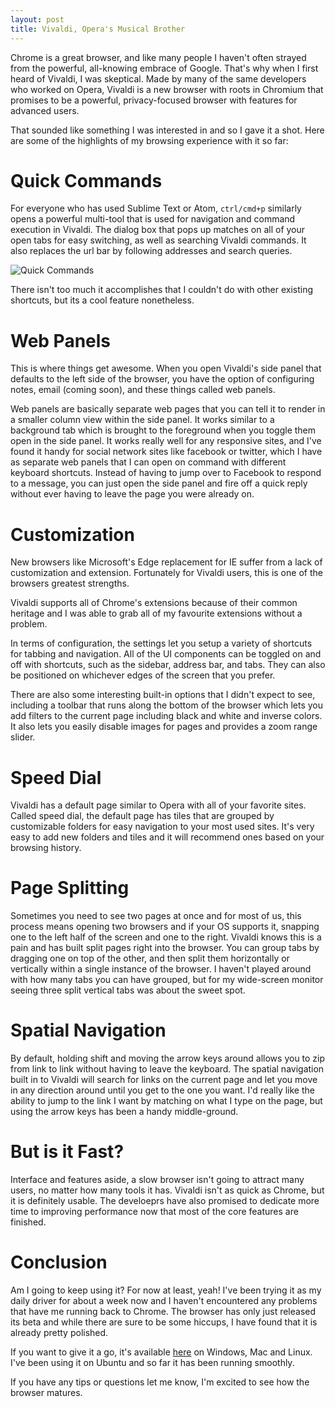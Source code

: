```yaml
---
layout: post
title: Vivaldi, Opera's Musical Brother
---
```


Chrome is a great browser, and like many people I haven't often strayed from the powerful, all-knowing embrace of Google. That's why when I first heard of Vivaldi, I was skeptical. Made by many of the same developers who worked on Opera, Vivaldi is a new browser with roots in Chromium that promises to be a powerful, privacy-focused browser with features for advanced users.

That sounded like something I was interested in and so I gave it a shot. Here are some of the highlights of my browsing experience with it so far: 


# Quick Commands

For everyone who has used Sublime Text or Atom, `ctrl/cmd+p` similarly opens a powerful multi-tool that is used for navigation and command execution in Vivaldi. The dialog box that pops up matches on all of your open tabs for easy switching, as well as searching Vivaldi commands. It also replaces the url bar by following addresses and search queries.

![Quick Commands](https://vivaldi.com/assets/qc_animation.gif)

There isn't too much it accomplishes that I couldn't do with other existing shortcuts, but its a cool feature nonetheless.

# Web Panels

This is where things get awesome. When you open Vivaldi's side panel that defaults to the left side of the browser, you have the option of configuring notes, email (coming soon), and these things called web panels.

Web panels are basically separate web pages that you can tell it to render in a smaller column view within the side panel. It works similar to a background tab which is brought to the foreground when you toggle them open in the side panel. It works really well for any responsive sites, and I've found it handy for social network sites like facebook or twitter, which I have as separate web panels that I can open on command with different keyboard shortcuts. Instead of having to jump over to Facebook to respond to a message, you can just open the side panel and fire off a quick reply without ever having to leave the page you were already on.

# Customization

New browsers like Microsoft's Edge replacement for IE suffer from a lack of customization and extension. Fortunately for Vivaldi users, this is one of the browsers greatest strengths.

Vivaldi supports all of Chrome's extensions because of their common heritage and I was able to grab all of my favourite extensions without a problem.

In terms of configuration, the settings let you setup a variety of shortcuts for tabbing and navigation. All of the UI components can be toggled on and off with shortcuts, such as the sidebar, address bar, and tabs. They can also be positioned on whichever edges of the screen that you prefer.

There are also some interesting built-in options that I didn't expect to see, including a toolbar that runs along the bottom of the browser which lets you add filters to the current page including black and white and inverse colors. It also lets you easily disable images for pages and provides a zoom range slider.

# Speed Dial

Vivaldi has a default page similar to Opera with all of your favorite sites. Called speed dial, the default page has tiles that are grouped by customizable folders for easy navigation to your most used sites. It's very easy to add new folders and tiles and it will recommend ones based on your browsing history.

# Page Splitting

Sometimes you need to see two pages at once and for most of us, this process means opening two browsers and if your OS supports it, snapping one to the left half of the screen and one to the right. Vivaldi knows this is a pain and has built split pages right into the browser. You can group tabs by dragging one on top of the other, and then split them horizontally or vertically within a single instance of the browser. I haven't played around with how many tabs you can have grouped, but for my wide-screen monitor seeing three split vertical tabs was about the sweet spot.

# Spatial Navigation

By default, holding shift and moving the arrow keys around allows you to zip from link to link without having to leave the keyboard. The spatial navigation built in to Vivaldi will search for links on the current page and let you move in any direction around until you get to the one you want. I'd really like the ability to jump to the link I want by matching on what I type on the page, but using the arrow keys has been a handy middle-ground.

# But is it Fast?

Interface and features aside, a slow browser isn't going to attract many users, no matter how many tools it has. Vivaldi isn't as quick as Chrome, but it is definitely usable. The develoeprs have also promised to dedicate more time to improving performance now that most of the core features are finished.

# Conclusion

Am I going to keep using it? For now at least, yeah! I've been trying it as my daily driver for about a week now and I haven't encountered any problems that have me running back to Chrome. The browser has only just released its beta and while there are sure to be some hiccups, I have found that it is already pretty polished.

If you want to give it a go, it's available [here](https://vivaldi.com) on Windows, Mac and Linux. I've been using it on Ubuntu and so far it has been running smoothly.

If you have any tips or questions let me know, I'm excited to see how the browser matures.
